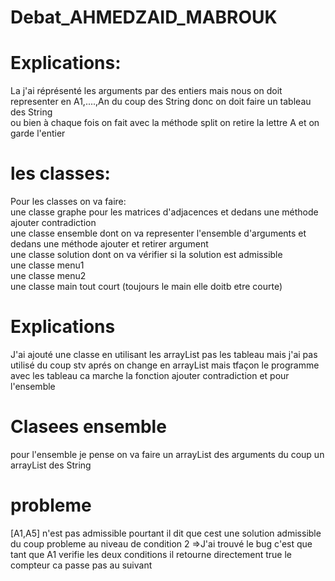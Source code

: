 # Debat_AHMEDZAID_MABROUK

# Explications:

La j'ai réprésenté les arguments par des entiers mais nous on doit representer en A1,....,An du coup des String donc on doit faire un tableau des String <br>
ou bien à chaque fois on fait avec la méthode split on retire la lettre A et on garde l'entier <br>

# les classes:

Pour les classes on va faire:<br> 
une classe graphe pour les matrices d'adjacences et dedans une méthode ajouter contradiction<br>
une classe ensemble dont on va representer l'ensemble d'arguments et dedans une méthode ajouter et retirer argument<br>
une classe solution dont on va vérifier si la solution est admissible<br>
une classe menu1<br> 
une classe menu2<br>
une classe main tout court (toujours le main elle doitb etre courte)

# Explications 
J'ai ajouté une classe en utilisant les arrayList pas les tableau mais j'ai pas utilisé du coup stv aprés on change en arrayList mais tfaçon le programme avec les tableau ca marche la fonction ajouter contradiction et pour l'ensemble 
# Clasees ensemble 
pour l'ensemble je pense on va faire un arrayList des arguments du coup un arrayList des String

# probleme 
[A1,A5] n'est pas admissible pourtant il dit que cest une solution admissible du coup probleme au  niveau de condition 2
=>J'ai trouvé le bug c'est que tant que A1 verifie les deux conditions il retourne directement true le compteur ca passe pas au suivant
